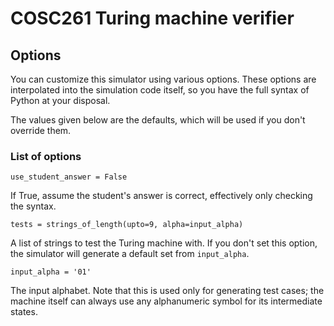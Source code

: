 COSC261 Turing machine verifier
===============================

Options
-------

You can customize this simulator using various options. These options
are interpolated into the simulation code itself, so you have the full
syntax of Python at your disposal.

The values given below are the defaults, which will be used if you don't
override them.


### List of options

    use_student_answer = False

If True, assume the student's answer is correct, effectively only
checking the syntax.

    tests = strings_of_length(upto=9, alpha=input_alpha)

A list of strings to test the Turing machine with. If you don't set this
option, the simulator will generate a default set from `input_alpha`.

    input_alpha = '01'

The input alphabet. Note that this is used only for generating test
cases; the machine itself can always use any alphanumeric symbol for its
intermediate states.
